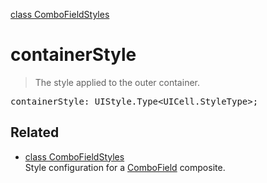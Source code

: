 [class ComboFieldStyles](ComboFieldStyles.md)

# containerStyle

> The style applied to the outer container.

<pre class="docgen_signature">containerStyle: UIStyle.Type&lt;UICell.StyleType&gt;;</pre>

## Related

- [<!--{ref:class}-->class ComboFieldStyles](ComboFieldStyles.md) \
    Style configuration for a [ComboField](ComboField.md) composite.
